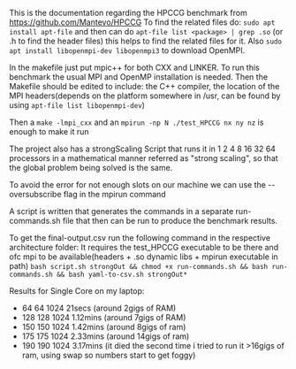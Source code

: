 This is the documentation regarding the HPCCG benchmark from https://github.com/Mantevo/HPCCG
To find the related files do: `sudo apt install apt-file` and then can do `apt-file list <package> | grep .so` (or .h to find the header files)
this helps to find the related files for it.
Also `sudo apt install libopenmpi-dev libopenmpi3` to download OpenMPI. 

In the makefile just put mpic++ for both CXX and LINKER. 
To run this benchmark the usual MPI and OpenMP installation is needed.
Then the Makefile should be edited to include: the C++ compiler, the location of the MPI headers(depends on the platform somewhere in /usr, can be found by using `apt-file list libopenmpi-dev`)

Then a `make -lmpi_cxx` and an `mpirun -np N ./test_HPCCG nx ny nz` is enough to make it run

The project also has a strongScaling Script that runs it in 1 2 4 8 16 32 64 processors in a mathematical manner referred as "strong scaling", so that the global problem being solved is the same.

To avoid the error for not enough slots on our machine we can use the --oversubscribe flag in the mpirun command

A script is written that generates the commands in a separate run-commands.sh file that then can be run to produce the benchmark results.

To get the final-output.csv run the following command in the respective architecture folder:
It requires the test_HPCCG executable to be there and ofc mpi to be available(headers + .so dynamic libs + mpirun executable in path)
`bash script.sh strongOut && chmod +x run-commands.sh && bash run-commands.sh && bash yaml-to-csv.sh strongOut*`

Results for Single Core on my laptop:
- 64 64 1024 21secs (around 2gigs of RAM)
- 128 128 1024 1.12mins (around 7gigs of RAM)
- 150 150 1024 1.42mins (around 8gigs of ram)
- 175 175 1024 2.33mins (around 14gigs of ram)
- 190 190 1024 3.17mins (it died the second time i tried to run it >16gigs of ram, using swap so numbers start to get foggy)
